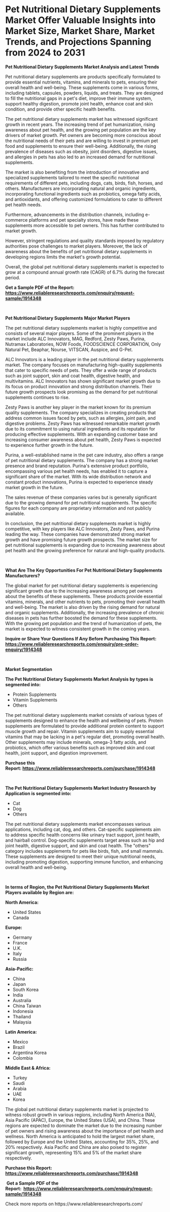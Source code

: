 <p><h1>Pet Nutritional Dietary Supplements Market Offer Valuable Insights into Market Size, Market Share, Market Trends, and Projections Spanning from 2024 to 2031</h1></p><p><strong>Pet Nutritional Dietary Supplements Market Analysis and Latest Trends</strong></p>
<p><p>Pet nutritional dietary supplements are products specifically formulated to provide essential nutrients, vitamins, and minerals to pets, ensuring their overall health and well-being. These supplements come in various forms, including tablets, capsules, powders, liquids, and treats. They are designed to fill the nutritional gaps in a pet's diet, improve their immune system, support healthy digestion, promote joint health, enhance coat and skin condition, and provide other specific health benefits.</p><p>The pet nutritional dietary supplements market has witnessed significant growth in recent years. The increasing trend of pet humanization, rising awareness about pet health, and the growing pet population are the key drivers of market growth. Pet owners are becoming more conscious about the nutritional needs of their pets and are willing to invest in premium pet food and supplements to ensure their well-being. Additionally, the rising prevalence of diseases such as obesity, joint disorders, digestive issues, and allergies in pets has also led to an increased demand for nutritional supplements.</p><p>The market is also benefiting from the introduction of innovative and specialized supplements tailored to meet the specific nutritional requirements of different pets, including dogs, cats, birds, fish, horses, and others. Manufacturers are incorporating natural and organic ingredients, incorporating functional ingredients such as probiotics, omega fatty acids, and antioxidants, and offering customized formulations to cater to different pet health needs.</p><p>Furthermore, advancements in the distribution channels, including e-commerce platforms and pet specialty stores, have made these supplements more accessible to pet owners. This has further contributed to market growth.</p><p>However, stringent regulations and quality standards imposed by regulatory authorities pose challenges to market players. Moreover, the lack of awareness about the benefits of pet nutritional dietary supplements in developing regions limits the market's growth potential.</p><p>Overall, the global pet nutritional dietary supplements market is expected to grow at a compound annual growth rate (CAGR) of 6.7% during the forecast period.</p></p>
<p><strong>Get a Sample PDF of the Report:&nbsp; <a href="https://www.reliableresearchreports.com/enquiry/request-sample/1914348">https://www.reliableresearchreports.com/enquiry/request-sample/1914348</a></strong></p>
<p>&nbsp;</p>
<p><strong>Pet Nutritional Dietary Supplements Major Market Players</strong></p>
<p><p>The pet nutritional dietary supplements market is highly competitive and consists of several major players. Some of the prominent players in the market include ALC Innovators, MAG, Redford, Zesty Paws, Purina, Nutramax Laboratories, NOW Foods, FOODSCIENCE CORPORATION, Only Natural Pet, Beaphar, Nourse, VITSCAN, Auspice, and G-Pet.</p><p>ALC Innovators is a leading player in the pet nutritional dietary supplements market. The company focuses on manufacturing high-quality supplements that cater to specific needs of pets. They offer a wide range of products such as joint support, skin and coat health, digestive health, and multivitamins. ALC Innovators has shown significant market growth due to its focus on product innovation and strong distribution channels. Their future growth prospects look promising as the demand for pet nutritional supplements continues to rise.</p><p>Zesty Paws is another key player in the market known for its premium quality supplements. The company specializes in creating products that address common issues faced by pets, such as allergies, joint pain, and digestive problems. Zesty Paws has witnessed remarkable market growth due to its commitment to using natural ingredients and its reputation for producing effective supplements. With an expanding customer base and increasing consumer awareness about pet health, Zesty Paws is expected to experience further growth in the future.</p><p>Purina, a well-established name in the pet care industry, also offers a range of pet nutritional dietary supplements. The company has a strong market presence and brand reputation. Purina's extensive product portfolio, encompassing various pet health needs, has enabled it to capture a significant share of the market. With its wide distribution network and constant product innovations, Purina is expected to experience steady market growth in the future.</p><p>The sales revenue of these companies varies but is generally significant due to the growing demand for pet nutritional supplements. The specific figures for each company are proprietary information and not publicly available.</p><p>In conclusion, the pet nutritional dietary supplements market is highly competitive, with key players like ALC Innovators, Zesty Paws, and Purina leading the way. These companies have demonstrated strong market growth and have promising future growth prospects. The market size for pet nutritional supplements is expanding due to increasing awareness about pet health and the growing preference for natural and high-quality products.</p></p>
<p>&nbsp;</p>
<p><strong>What Are The Key Opportunities For Pet Nutritional Dietary Supplements Manufacturers?</strong></p>
<p><p>The global market for pet nutritional dietary supplements is experiencing significant growth due to the increasing awareness among pet owners about the benefits of these supplements. These products provide essential vitamins, minerals, and other nutrients to pets, promoting their overall health and well-being. The market is also driven by the rising demand for natural and organic supplements. Additionally, the increasing prevalence of chronic diseases in pets has further boosted the demand for these supplements. With the growing pet population and the trend of humanization of pets, the market is expected to witness consistent growth in the coming years.</p></p>
<p><strong>Inquire or Share Your Questions If Any Before Purchasing This Report: <a href="https://www.reliableresearchreports.com/enquiry/pre-order-enquiry/1914348">https://www.reliableresearchreports.com/enquiry/pre-order-enquiry/1914348</a></strong></p>
<p>&nbsp;</p>
<p><strong>Market Segmentation</strong></p>
<p><strong>The Pet Nutritional Dietary Supplements Market Analysis by types is segmented into:</strong></p>
<p><ul><li>Protein Supplements</li><li>Vitamin Supplements</li><li>Others</li></ul></p>
<p><p>The pet nutritional dietary supplements market consists of various types of supplements designed to enhance the health and wellbeing of pets. Protein supplements are formulated to provide additional protein content to support muscle growth and repair. Vitamin supplements aim to supply essential vitamins that may be lacking in a pet's regular diet, promoting overall health. Other supplements may include minerals, omega-3 fatty acids, and probiotics, which offer various benefits such as improved skin and coat health, joint support, and digestion improvement.</p></p>
<p><strong>Purchase this Report:&nbsp;<a href="https://www.reliableresearchreports.com/purchase/1914348">https://www.reliableresearchreports.com/purchase/1914348</a></strong></p>
<p>&nbsp;</p>
<p><strong>The Pet Nutritional Dietary Supplements Market Industry Research by Application is segmented into:</strong></p>
<p><ul><li>Cat</li><li>Dog</li><li>Others</li></ul></p>
<p><p>The pet nutritional dietary supplements market encompasses various applications, including cat, dog, and others. Cat-specific supplements aim to address specific health concerns like urinary tract support, joint health, and hairball control. Dog-specific supplements target areas such as hip and joint health, digestive support, and skin and coat health. The "others" category includes supplements for pets like birds, fish, and small mammals. These supplements are designed to meet their unique nutritional needs, including promoting digestion, supporting immune function, and enhancing overall health and well-being.</p></p>
<p>&nbsp;</p>
<p><strong>In terms of Region, the Pet Nutritional Dietary Supplements Market Players available by Region are:</strong></p>
<p>
    <p> <strong> North America: </strong>
        <ul>
            <li>United States</li>
            <li>Canada</li>
        </ul>
        </p> 
    <p> <strong> Europe: </strong>
        <ul>
            <li>Germany</li>
            <li>France</li>
            <li>U.K.</li>
            <li>Italy</li>
            <li>Russia</li>
        </ul>
        </p> 
    <p> <strong> Asia-Pacific: </strong>
        <ul>
            <li>China</li>
            <li>Japan</li>
            <li>South Korea</li>
            <li>India</li>
            <li>Australia</li>
            <li>China Taiwan</li>
            <li>Indonesia</li>
            <li>Thailand</li>
            <li>Malaysia</li>
        </ul>
        </p> 
    <p> <strong> Latin America: </strong>
        <ul>
            <li>Mexico</li>
            <li>Brazil</li>
            <li>Argentina Korea</li>
            <li>Colombia</li>
        </ul>
        </p> 
    <p> <strong> Middle East & Africa: </strong>
        <ul>
            <li>Turkey</li>
            <li>Saudi</li>
            <li>Arabia</li>
            <li>UAE</li>
            <li>Korea</li>
        </ul>
    </p>
    </p>
<p><p>The global pet nutritional dietary supplements market is projected to witness robust growth in various regions, including North America (NA), Asia Pacific (APAC), Europe, the United States (USA), and China. These regions are expected to dominate the market due to the increasing number of pet owners and rising awareness about the importance of pet health and wellness. North America is anticipated to hold the largest market share, followed by Europe and the United States, accounting for 35%, 25%, and 20% respectively. Asia Pacific and China are also poised to register significant growth, representing 15% and 5% of the market share respectively.</p></p>
<p><strong>Purchase this Report: <a href="https://www.reliableresearchreports.com/purchase/1914348">https://www.reliableresearchreports.com/purchase/1914348</a></strong></p>
<p>&nbsp;<strong>Get a Sample PDF of the Report:&nbsp;&nbsp;<a href="https://www.reliableresearchreports.com/enquiry/request-sample/1914348">https://www.reliableresearchreports.com/enquiry/request-sample/1914348</a></strong></p>
<p><strong></strong></p>
<p>Check more reports on https://www.reliableresearchreports.com/</p>